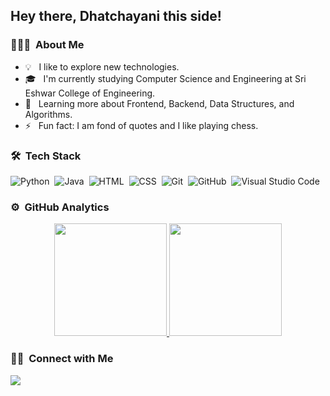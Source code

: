 ## Hey there, Dhatchayani this side!

<!--
**DHATCHAYANI-CSE/DHATCHAYANI-CSE** is a ✨ _special_ ✨ repository because its `README.md` (this file) appears on your GitHub profile.
-->

### 👨🏻‍💻 &nbsp;About Me
- 💡 &nbsp; I like to explore new technologies.  
- 🎓 &nbsp; I'm currently studying Computer Science and Engineering at Sri Eshwar College of Engineering.  
- 🌱 &nbsp; Learning more about Frontend, Backend, Data Structures, and Algorithms.  
- ⚡️ &nbsp; Fun fact: I am fond of quotes and I like playing chess.

### 🛠 &nbsp;Tech Stack

![Python](https://img.shields.io/badge/-Python-05122A?style=flat&logo=python)&nbsp;
![Java](https://img.shields.io/badge/-Java-05122A?style=flat&logo=Java&logoColor=FFA518)&nbsp;
![HTML](https://img.shields.io/badge/-HTML-05122A?style=flat&logo=HTML5)&nbsp;
![CSS](https://img.shields.io/badge/-CSS-05122A?style=flat&logo=CSS3&logoColor=1572B6)&nbsp;
![Git](https://img.shields.io/badge/-Git-05122A?style=flat&logo=git)&nbsp;
![GitHub](https://img.shields.io/badge/-GitHub-05122A?style=flat&logo=github)&nbsp;
![Visual Studio Code](https://img.shields.io/badge/-Visual%20Studio%20Code-05122A?style=flat&logo=visual-studio-code&logoColor=007ACC)&nbsp;

### ⚙️ &nbsp;GitHub Analytics

<p align="center">
<a href="https://github.com/DHATCHAYANI-CSE">
  <img height="180em" src="https://github-readme-stats-eight-theta.vercel.app/api?username=DHATCHAYANI-CSE&show_icons=true&theme=algolia&include_all_commits=true&count_private=true"/>
  <img height="180em" src="https://github-readme-stats-eight-theta.vercel.app/api/top-langs/?username=AVS1508&layout=compact&langs_count=8&theme=algolia"/>
</a>
</p>


### 🤝🏻 &nbsp;Connect with Me

<p align="center">

<a href="https://www.linkedin.com/in/dhatchayani-arun-a56b2a264"><img src="https://img.shields.io/badge/linkedin-DhatchayniArun-blue"/></a>


</p>

